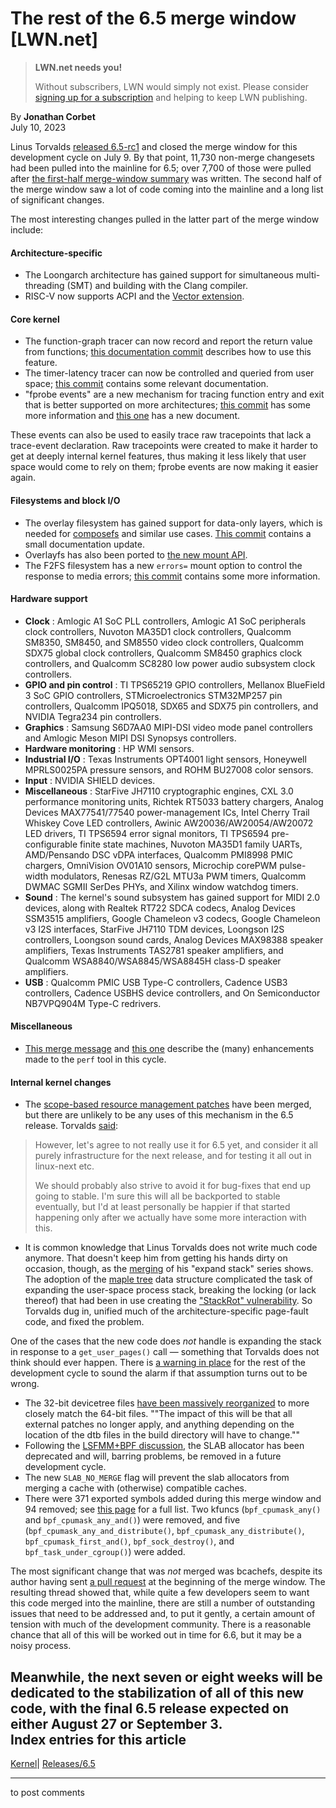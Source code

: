 # The rest of the 6.5 merge window [LWN.net]

> **LWN.net needs you!**
> 
> Without subscribers, LWN would simply not exist. Please consider [signing up for a subscription](/Promo/nst-nag2/subscribe) and helping to keep LWN publishing. 

By **Jonathan Corbet**  
July 10, 2023 

Linus Torvalds [released 6.5-rc1](/ml/linux-kernel/CAHk-=wj8sPDVoWgaceAs1AiwZrHV8mtC3vQNGbeV6-RypJi6aw@mail.gmail.com/) and closed the merge window for this development cycle on July 9. By that point, 11,730 non-merge changesets had been pulled into the mainline for 6.5; over 7,700 of those were pulled after [the first-half merge-window summary](/Articles/936418/) was written. The second half of the merge window saw a lot of code coming into the mainline and a long list of significant changes. 

The most interesting changes pulled in the latter part of the merge window include: 

#### Architecture-specific

  * The Loongarch architecture has gained support for simultaneous multi-threading (SMT) and building with the Clang compiler. 
  * RISC-V now supports ACPI and the [Vector extension](https://git.kernel.org/linus/04a4722eeede). 



#### Core kernel

  * The function-graph tracer can now record and report the return value from functions; [this documentation commit](https://git.kernel.org/linus/21c094d3f8a6) describes how to use this feature. 
  * The timer-latency tracer can now be controlled and queried from user space; [this commit](https://git.kernel.org/linus/e88ed227f639) contains some relevant documentation. 
  * "fprobe events" are a new mechanism for tracing function entry and exit that is better supported on more architectures; [this commit](https://git.kernel.org/linus/334e5519c375) has some more information and [this one](https://git.kernel.org/linus/590e7b280415) has a new document. 

These events can also be used to easily trace raw tracepoints that lack a trace-event declaration. Raw tracepoints were created to make it harder to get at deeply internal kernel features, thus making it less likely that user space would come to rely on them; fprobe events are now making it easier again. 




#### Filesystems and block I/O

  * The overlay filesystem has gained support for data-only layers, which is needed for [composefs](/Articles/933616/) and similar use cases. [This commit](https://git.kernel.org/linus/37ebf056d6cf) contains a small documentation update. 
  * Overlayfs has also been ported to [the new mount API](/Articles/759499/). 
  * The F2FS filesystem has a new `errors=` mount option to control the response to media errors; [this commit](https://git.kernel.org/linus/b62e71be2110) contains some more information. 



#### Hardware support

  * **Clock** : Amlogic A1 SoC PLL controllers, Amlogic A1 SoC peripherals clock controllers, Nuvoton MA35D1 clock controllers, Qualcomm SM8350, SM8450, and SM8550 video clock controllers, Qualcomm SDX75 global clock controllers, Qualcomm SM8450 graphics clock controllers, and Qualcomm SC8280 low power audio subsystem clock controllers. 
  * **GPIO and pin control** : TI TPS65219 GPIO controllers, Mellanox BlueField 3 SoC GPIO controllers, STMicroelectronics STM32MP257 pin controllers, Qualcomm IPQ5018, SDX65 and SDX75 pin controllers, and NVIDIA Tegra234 pin controllers. 
  * **Graphics** : Samsung S6D7AA0 MIPI-DSI video mode panel controllers and Amlogic Meson MIPI DSI Synopsys controllers. 
  * **Hardware monitoring** : HP WMI sensors. 
  * **Industrial I/O** : Texas Instruments OPT4001 light sensors, Honeywell MPRLS0025PA pressure sensors, and ROHM BU27008 color sensors. 
  * **Input** : NVIDIA SHIELD devices. 
  * **Miscellaneous** : StarFive JH7110 cryptographic engines, CXL 3.0 performance monitoring units, Richtek RT5033 battery chargers, Analog Devices MAX77541/77540 power-management ICs, Intel Cherry Trail Whiskey Cove LED controllers, Awinic AW20036/AW20054/AW20072 LED drivers, TI TPS6594 error signal monitors, TI TPS6594 pre-configurable finite state machines, Nuvoton MA35D1 family UARTs, AMD/Pensando DSC vDPA interfaces, Qualcomm PMI8998 PMIC chargers, OmniVision OV01A10 sensors, Microchip corePWM pulse-width modulators, Renesas RZ/G2L MTU3a PWM timers, Qualcomm DWMAC SGMII SerDes PHYs, and Xilinx window watchdog timers. 
  * **Sound** : The kernel's sound subsystem has gained support for MIDI 2.0 devices, along with Realtek RT722 SDCA codecs, Analog Devices SSM3515 amplifiers, Google Chameleon v3 codecs, Google Chameleon v3 I2S interfaces, StarFive JH7110 TDM devices, Loongson I2S controllers, Loongson sound cards, Analog Devices MAX98388 speaker amplifiers, Texas Instruments TAS2781 speaker amplifiers, and Qualcomm WSA8840/WSA8845/WSA8845H class-D speaker amplifiers. 
  * **USB** : Qualcomm PMIC USB Type-C controllers, Cadence USB3 controllers, Cadence USBHS device controllers, and On Semiconductor NB7VPQ904M Type-C redrivers. 



#### Miscellaneous

  * [This merge message](https://git.kernel.org/linus/b30d7a77c53e) and [this one](https://git.kernel.org/linus/c206353dfdf0) describe the (many) enhancements made to the `perf` tool in this cycle. 



#### Internal kernel changes

  * The [scope-based resource management patches](/Articles/934679/) have been merged, but there are unlikely to be any uses of this mechanism in the 6.5 release. Torvalds [said](/ml/linux-kernel/CAHk-=wjsb5gZTvhXofPCQthk48S9_bSGohXKU8x8XDnf7=bROw@mail.gmail.com/): 

> However, let's agree to not really use it for 6.5 yet, and consider it all purely infrastructure for the next release, and for testing it all out in linux-next etc. 
> 
> We should probably also strive to avoid it for bug-fixes that end up going to stable. I'm sure this will all be backported to stable eventually, but I'd at least personally be happier if that started happening only after we actually have some more interaction with this. 

  * It is common knowledge that Linus Torvalds does not write much code anymore. That doesn't keep him from getting his hands dirty on occasion, though, as the [merging](https://git.kernel.org/linus/9471f1f2f502) of his "expand stack" series shows. The adoption of the [maple tree](/Articles/845507/) data structure complicated the task of expanding the user-space process stack, breaking the locking (or lack thereof) that had been in use creating the ["StackRot" vulnerability](/Articles/937377/). So Torvalds dug in, unified much of the architecture-specific page-fault code, and fixed the problem. 

One of the cases that the new code does _not_ handle is expanding the stack in response to a `get_user_pages()` call — something that Torvalds does not think should ever happen. There is [a warning in place](https://git.kernel.org/linus/a425ac5365f6) for the rest of the development cycle to sound the alarm if that assumption turns out to be wrong. 
  * The 32-bit devicetree files [have been massively reorganized](https://git.kernel.org/linus/6c1561fb9005) to more closely match the 64-bit files. ""The impact of this will be that all external patches no longer apply, and anything depending on the location of the dtb files in the build directory will have to change."" 
  * Following the [LSFMM+BPF discussion](/Articles/932201/), the SLAB allocator has been deprecated and will, barring problems, be removed in a future development cycle. 
  * The new `SLAB_NO_MERGE` flag will prevent the slab allocators from merging a cache with (otherwise) compatible caches. 
  * There were 371 exported symbols added during this merge window and 94 removed; see [this page](/Articles/937625/) for a full list. Two kfuncs (`bpf_cpumask_any()` and `bpf_cpumask_any_and()`) were removed, and five (`bpf_cpumask_any_and_distribute()`, `bpf_cpumask_any_distribute()`, `bpf_cpumask_first_and()`, `bpf_sock_destroy()`, and `bpf_task_under_cgroup()`) were added. 




The most significant change that was _not_ merged was bcachefs, despite its author having sent [a pull request](/ml/linux-kernel/20230626214656.hcp4puionmtoloat@moria.home.lan/) at the beginning of the merge window. The resulting thread showed that, while quite a few developers seem to want this code merged into the mainline, there are still a number of outstanding issues that need to be addressed and, to put it gently, a certain amount of tension with much of the development community. There is a reasonable chance that all of this will be worked out in time for 6.6, but it may be a noisy process. 

Meanwhile, the next seven or eight weeks will be dedicated to the stabilization of all of this new code, with the final 6.5 release expected on either August 27 or September 3.  
Index entries for this article  
---  
[Kernel](/Kernel/Index)| [Releases/6.5](/Kernel/Index#Releases-6.5)  
  


* * *

to post comments 
